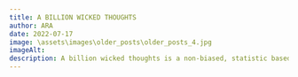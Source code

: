 ```yaml
---
title: A BILLION WICKED THOUGHTS
author: ARA
date: 2022-07-17
image: \assets\images\older_posts\older_posts_4.jpg
imageAlt:
description: A billion wicked thoughts is a non-biased, statistic based, info mine on who we are and who we think we are when we think no one's watching; beware BIG BROTHER's always watching.
---
```



